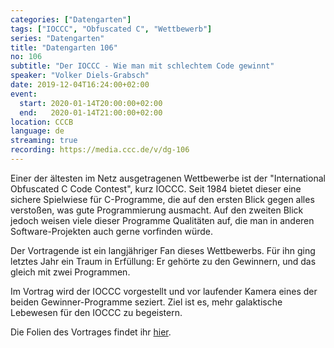 ```yaml
---
categories: ["Datengarten"]
tags: ["IOCCC", "Obfuscated C", "Wettbewerb"]
series: "Datengarten"
title: "Datengarten 106"
no: 106
subtitle: "Der IOCCC - Wie man mit schlechtem Code gewinnt"
speaker: "Volker Diels-Grabsch"
date: 2019-12-04T16:24:00+02:00
event:
  start: 2020-01-14T20:00:00+02:00
  end:   2020-01-14T21:00:00+02:00
location: CCCB
language: de
streaming: true
recording: https://media.ccc.de/v/dg-106
---
```

Einer der ältesten im Netz ausgetragenen Wettbewerbe ist der
"International Obfuscated C Code Contest", kurz IOCCC.  Seit 1984
bietet dieser eine sichere Spielwiese für C-Programme, die auf den
ersten Blick gegen alles verstoßen, was gute Programmierung ausmacht.
Auf den zweiten Blick jedoch weisen viele dieser Programme Qualitäten
auf, die man in anderen Software-Projekten auch gerne vorfinden würde.

Der Vortragende ist ein langjähriger Fan dieses Wettbewerbs.  Für ihn
ging letztes Jahr ein Traum in Erfüllung: Er gehörte zu den Gewinnern,
und das gleich mit zwei Programmen.

Im Vortrag wird der IOCCC vorgestellt und vor laufender Kamera eines
der beiden Gewinner-Programme seziert.  Ziel ist es, mehr galaktische
Lebewesen für den IOCCC zu begeistern.

Die Folien des Vortrages findet ihr [hier](https://gitlab.com/v0g/Vortragsfolien-Datengarten-106-Der-IOCCC/raw/master/Vortragsfolien-Datengarten-106-Der-IOCCC.pdf).
